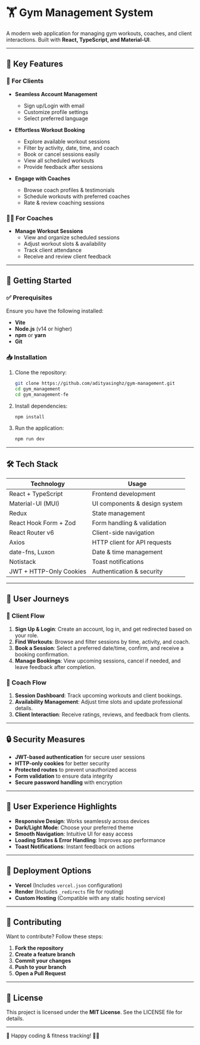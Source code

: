 # 🏋️ Gym Management System

A modern web application for managing gym workouts, coaches, and client interactions. Built with **React, TypeScript, and Material-UI**.

---

## 🌟 Key Features

### 🏃 For Clients
- **Seamless Account Management**
  - Sign up/Login with email
  - Customize profile settings
  - Select preferred language

- **Effortless Workout Booking**
  - Explore available workout sessions
  - Filter by activity, date, time, and coach
  - Book or cancel sessions easily
  - View all scheduled workouts
  - Provide feedback after sessions

- **Engage with Coaches**
  - Browse coach profiles & testimonials
  - Schedule workouts with preferred coaches
  - Rate & review coaching sessions

### 🏋️‍♂️ For Coaches
- **Manage Workout Sessions**
  - View and organize scheduled sessions
  - Adjust workout slots & availability
  - Track client attendance
  - Receive and review client feedback

---

## 🚀 Getting Started

### ✅ Prerequisites
Ensure you have the following installed:
- **Vite**
- **Node.js** (v14 or higher)
- **npm** or **yarn**
- **Git**

### 📥 Installation

1. Clone the repository:
   ```bash
   git clone https://github.com/adityasinghz/gym-management.git
   cd gym_management
   cd gym_management-fe
   ```
2. Install dependencies:
   ```bash
   npm install
   ```

3. Run the application:
   ```bash
   npm run dev
   ```

---

## 🛠️ Tech Stack

| **Technology**      | **Usage**                          |
|--------------------|---------------------------------|
| React + TypeScript | Frontend development           |
| Material-UI (MUI)  | UI components & design system  |
| Redux             | State management               |
| React Hook Form + Zod | Form handling & validation  |
| React Router v6   | Client-side navigation         |
| Axios            | HTTP client for API requests   |
| date-fns, Luxon  | Date & time management         |
| Notistack        | Toast notifications            |
| JWT + HTTP-Only Cookies | Authentication & security |

---

## 📱 User Journeys

### 🔹 Client Flow
1. **Sign Up & Login**: Create an account, log in, and get redirected based on your role.
2. **Find Workouts**: Browse and filter sessions by time, activity, and coach.
3. **Book a Session**: Select a preferred date/time, confirm, and receive a booking confirmation.
4. **Manage Bookings**: View upcoming sessions, cancel if needed, and leave feedback after completion.

### 🔹 Coach Flow
1. **Session Dashboard**: Track upcoming workouts and client bookings.
2. **Availability Management**: Adjust time slots and update professional details.
3. **Client Interaction**: Receive ratings, reviews, and feedback from clients.

---

## 🔒 Security Measures

- **JWT-based authentication** for secure user sessions
- **HTTP-only cookies** for better security
- **Protected routes** to prevent unauthorized access
- **Form validation** to ensure data integrity
- **Secure password handling** with encryption

---

## 🎨 User Experience Highlights

- **Responsive Design**: Works seamlessly across devices
- **Dark/Light Mode**: Choose your preferred theme
- **Smooth Navigation**: Intuitive UI for easy access
- **Loading States & Error Handling**: Improves app performance
- **Toast Notifications**: Instant feedback on actions

---

## 🚀 Deployment Options

- **Vercel** (Includes `vercel.json` configuration)
- **Render** (Includes `_redirects` file for routing)
- **Custom Hosting** (Compatible with any static hosting service)

---

## 🤝 Contributing

Want to contribute? Follow these steps:
1. **Fork the repository**
2. **Create a feature branch**
3. **Commit your changes**
4. **Push to your branch**
5. **Open a Pull Request**

---

## 📄 License

This project is licensed under the **MIT License**. See the LICENSE file for details.

---

🔗 Happy coding & fitness tracking! 🚀💪

